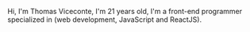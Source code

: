 Hi, I'm Thomas Viceconte, I'm 21 years old, I'm a front-end programmer specialized in (web development, JavaScript and ReactJS).
